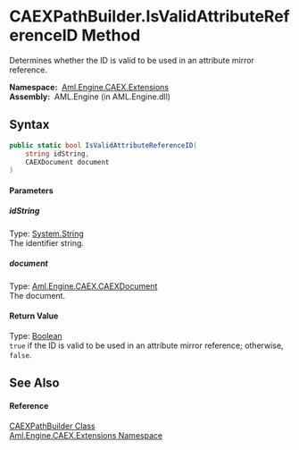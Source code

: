 CAEXPathBuilder.IsValidAttributeReferenceID Method
==================================================
Determines whether the ID is valid to be used in an attribute mirror reference.

  **Namespace:**  [Aml.Engine.CAEX.Extensions][1]  
  **Assembly:**  AML.Engine (in AML.Engine.dll)

Syntax
------

```csharp
public static bool IsValidAttributeReferenceID(
	string idString,
	CAEXDocument document
)
```

#### Parameters

##### *idString*
Type: [System.String][2]  
The identifier string.

##### *document*
Type: [Aml.Engine.CAEX.CAEXDocument][3]  
The document.

#### Return Value
Type: [Boolean][4]  
`true` if the ID is valid to be used in an attribute mirror reference; otherwise, `false`. 

See Also
--------

#### Reference
[CAEXPathBuilder Class][5]  
[Aml.Engine.CAEX.Extensions Namespace][1]  

[1]: ../README.md
[2]: https://docs.microsoft.com/dotnet/api/system.string
[3]: ../../Aml.Engine.CAEX/CAEXDocument/README.md
[4]: https://docs.microsoft.com/dotnet/api/system.boolean
[5]: README.md
[6]: https://www.automationml.org
[7]: ../../icons/logoShade.png